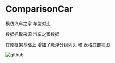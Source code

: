 # ComparisonCar
模仿汽车之家 车型对比

数据抓取来源 汽车之家数据

在原框架基础上  增加了悬浮分组列头 和 表格底部视图


![github](https://github.com/FangWW/ComparisonCar/blob/master/7276C7E1C2EE7ACC7A153FCF2F4340AE.gif?raw=true "github")
